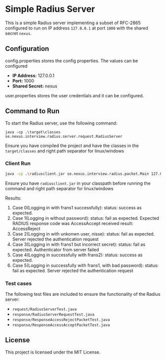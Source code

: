 
# Simple Radius Server

This is a simple Radius server implementing a subset of RFC-2865 configured to run on IP address `127.0.0.1` at port `1000` with the shared secret `nexus`.

## Configuration

config.properties stores the config properties. The values can be configured
- **IP Address:** 127.0.0.1
- **Port:** 1000
- **Shared Secret:** nexus

user.properties stores the user credentials and it can be configured.
## Command to Run

To start the Radius server, use the following command:

```
java -cp .\target\classes se.nexus.interview.radius.server.request.RadiusServer
```

Ensure you have compiled the project and have the classes in the `target/classes` and right path separator for linux/windows




### Client Run

```sh
java -cp .\radiusclient.jar se.nexus.interview.radius.packet.Main 127.0.0.1 1000 nexus
```

Ensure you have `radiusclient.jar` in your classpath before running the command and right path separator for linux/windows

Results:
1. Case 0(Logging in with frans1 successfully): status: success as expected.
2. Case 1(Logging in without password): status: fail as expected. Expected RADIUS response code was AccessAccept received result: AccessReject
3. Case 2(Logging in with unkonwn user, nisse): status: fail as expected. Server rejected the authentication request
4. Case 3(Logging in with frans1 but incorrect secret): status: fail as expected. Authenticator from server failed
5. Case 4(Logging in successfully with frans2): status: success as expected.
6. Case 5(Logging in successfully with frans1, with bad password): status: fail as expected. Server rejected the authentication request 

### Test cases

The following test files are included to ensure the functionality of the Radius server:
- `request/RadiusServerTest.java`
- `response/RadiusServerRequestTest.java`
- `response/ResponseAccessRejectPacketTest.java`
- `response/ResponseAccessAcceptPacketTest.java`

## License

This project is licensed under the MIT License.